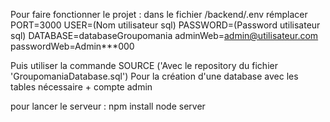 Pour faire fonctionner le projet :
dans le fichier /backend/.env
rémplacer
PORT=3000
USER=(Nom utilisateur sql)
PASSWORD=(Password utilisateur sql)
DATABASE=databaseGroupomania
adminWeb=admin@utilisateur.com
passwordWeb=Admin\*\*\*000

Puis utiliser la commande
SOURCE ('Avec le repository du fichier 'GroupomaniaDatabase.sql')
Pour la création d'une database avec les tables nécessaire + compte admin

pour lancer le serveur :
npm install
node server
